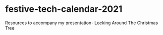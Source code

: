 # festive-tech-calendar-2021
Resources to accompany my presentation- Locking Around The Christmas Tree
